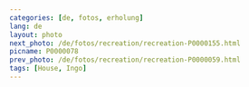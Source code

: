 ```yaml
---
categories: [de, fotos, erholung]
lang: de
layout: photo
next_photo: /de/fotos/recreation/recreation-P0000155.html
picname: P0000078
prev_photo: /de/fotos/recreation/recreation-P0000059.html
tags: [House, Ingo]
---
```


